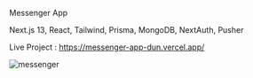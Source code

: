 Messenger App

Next.js 13, React, Tailwind, Prisma, MongoDB, NextAuth, Pusher

Live Project : https://messenger-app-dun.vercel.app/

![messenger](https://github.com/BeniaminAV/MessengerApp/assets/57075208/968e4b53-9281-4e2f-8cde-b350f476271f)


